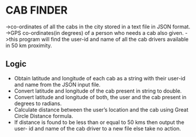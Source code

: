 # CAB FINDER

->co-ordinates of all the cabs in the city stored in a text file in JSON format.
->GPS co-ordinates(in degrees) of a person who needs a cab also given. 
->this program will find the user-id and name of all the cab drivers available in 50 km proximity.


## Logic
- Obtain latitude and longitude of each cab as a string with their
user-id and name from the JSON input file.
- Convert latitude and longitude of the cab present in string to double.
-  Convert latitude and longitude of both, the user and the cab present in
degrees to radians.
- Calculate distance between the user’s location and the cab using Great Circle
Distance formula.
- If distance is found to be less than or equal to 50 kms then output the user-
id and name of the cab driver to a new file else take no action.
